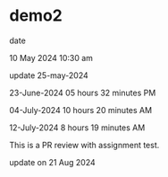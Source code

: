 # demo2
date

10 May 2024 10:30 am

update 25-may-2024

23-June-2024 05 hours 32 minutes PM

04-July-2024 10 hours 20 minutes AM

12-July-2024 8 hours 19 minutes AM

This is a PR review with assignment test.

update on 21 Aug 2024
